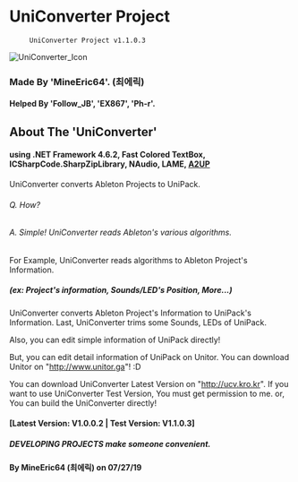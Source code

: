 # UniConverter Project

         UniConverter Project v1.1.0.3
![UniConverter_Icon](https://github.com/MineEric64/UniConverter-Project/blob/master/Resources/uniconverter_icon.png)
### Made By 'MineEric64'. (최에릭)
#### Helped By 'Follow_JB', 'EX867', 'Ph-r'.

## About The 'UniConverter'

#### using .NET Framework 4.6.2, Fast Colored TextBox, ICSharpCode.SharpZipLibrary, NAudio, LAME, [A2UP](https://github.com/MineEric64/A2UP)

UniConverter converts Ableton Projects to UniPack.
###### Q. How? 
###### A. Simple! UniConverter reads Ableton's various algorithms.

For Example, UniConverter reads algorithms to Ableton Project's Information.
##### (ex: Project's information, Sounds/LED's Position, More...)

UniConverter converts Ableton Project's Information to UniPack's Information.
Last, UniConverter trims some Sounds, LEDs of UniPack.

Also, you can edit simple information of UniPack directly!

But, you can edit detail information of UniPack on Unitor.
You can download Unitor on "http://www.unitor.ga"! :D

You can download UniConverter Latest Version on "http://ucv.kro.kr".
If you want to use UniConverter Test Version, You must get permission to me. or, You can build the UniConverter directly!
#### [Latest Version: V1.0.0.2   |   Test Version: V1.1.0.3]


##### DEVELOPING PROJECTS make someone convenient.
#### By MineEric64 (최에릭) on 07/27/19
